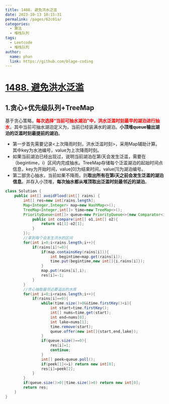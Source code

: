 ```yaml
---
title: 1488. 避免洪水泛滥
date: 2023-10-13 10:15:31
permalink: /pages/62c01a/
categories:
  - 算法
  - 堆栈队列
tags:
  - Leetcode
  - 堆栈队列
author: 
  name: phan
  link: https://github.com/blage-coding
---
```

# [1488. 避免洪水泛滥](https://leetcode.cn/problems/avoid-flood-in-the-city/)

## 1.贪心+优先级队列+TreeMap

基于贪心策略，<font color="red">**每次选择“当前可抽水湖泊”中，洪水泛滥时刻最早的湖泊进行抽水**</font>，其中当前可抽水湖泊定义为，当前已经装满水的湖泊。**小顶堆queue输出湖泊的泛滥时刻最提前的湖泊**。

- 第一步首先需要记录\<上次降雨时刻，洪水泛滥时刻\>，采用Map辅助计算。其中key为水池编号，value为上次降雨时刻。
- 如果当前湖泊已经出现过，说明当前湖泊在第i天会发生泛滥，需要在（begintime，i）区间内完成抽水。TreeMap存储每个泛滥湖泊的起始时间点信息，key为开始时间，value[0]为结束时间，value[1]为湖泊编号。
- 第二部贪心抽水，当前如果不降雨，则**取出所有在第i天之前会发生泛滥的湖泊信息**。并存入小顶堆，**每次抽水都从堆顶取出泛滥时刻最邻近的湖泊**。

```java
class Solution {
    public int[] avoidFlood(int[] rains) {
        int[] res=new int[rains.length];
        Map<Integer,Integer> map=new HashMap<>();
        TreeMap<Integer,int[]> time=new TreeMap<>();
        PriorityQueue<int[]> queue=new PriorityQueue<>(new Comparator<int[]>(){
            public int compare(int[] o1,int[] o2){
                return o1[1]-o2[1];
            }
        });
        //拿到每个会发生洪水的区间
        for(int i=0;i<rains.length;i++){
            if(rains[i]!=0){
                if(map.containsKey(rains[i])){
                    int begintime=map.get(rains[i]);
                    time.put(begintime,new int[]{i,rains[i]});
                }
                map.put(rains[i],i);
                res[i]=-1;
            }
        }
        //贪心抽取最邻近要溢出的水库
        for(int i=0;i<rains.length;i++){
            if(rains[i]==0){
                while(time.size()>0&&time.firstKey()<i){
                    int start=time.firstKey();
                    int[] nums=time.get(start);
                    int end=nums[0];
                    int lake=nums[1];
                    time.remove(start);
                    queue.offer(new int[]{start,end,lake});
                }
                if(queue.size()==0){
                    res[i]=1;
                    continue;
                }
                int[] peek=queue.poll();
                if(peek[1]<=i) return new int[0];
                res[i]=peek[2];
            }
        }
        if(queue.size()>0||time.size()>0) return new int[0];
        return res;
    }
}
```